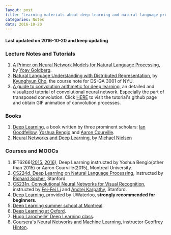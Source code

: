 ```yaml
---
layout: post
title: "Learning materials about deep learning and natural language processing"
categories: Notes
data: 2016-10-20
---
```


#### **Last updated on 2016-10-20 and keep updating**

### Lecture Notes and Tutorials
1. [A Primer on Neural Network Models for Natural Language Processing], by [Yoav Goldberg].
2. [Natural Language Understanding with Distributed Representation], by [Kyunghyun Cho], the course note for DS-GA 3001 of NYU.
3. [A guide to convolution arithmetic for deep learning], an detailed and visualized tutorial of convolutional neural network. Especially the part of transposed convolution. Click [HERE](https://github.com/vdumoulin/conv_arithmetic) to visit the tutorial's github page and obtain GIF animation of convolution processes.

### Books
1. [Deep Learning], a book written by three prominent scholars: [Ian Goodfellow], [Yoshua Bengio] and [Aaron Courville].
2. [Neural Networks and Deep Learning], by [Michael Nielsen]

### Courses and MOOCs
1. IFT6266([2015](https://ift6266h15.wordpress.com/), [2016](https://ift6266h16.wordpress.com/)), Deep Learning instructed by Yoshua Bengio(other than 2015) or Aaron Courville(2015), Montreal University. 
2. [CS224d, Deep Learning on Natural Language Processing], instructed by [Richard Socher], Stanford. 
3. [CS231n, Convolutional Neural Networks for Visual Recognition], instructed by [Fei-Fei Li] and [Andrej Karpathy], Stanford.
4. [Deep Learning](https://uwaterloo.ca/data-science/deep-learning), provided by UWaterloo, **strongly recommended for beginners.**
5. [Deep Learning summer school at Montreal].
6. [Deep Learning at Oxford].
7. [Hugo Larochelle' Deep Learning class].
8. [Coursera's Neural Networks and Machine Learning], instructor [Geoffrey Hinton].


[A Primer on Neural Network Models for Natural Language Processing]:https://arxiv.org/abs/1510.00726
[Natural Language Understanding with Distributed Representation]:https://arxiv.org/abs/1511.07916
[A guide to convolution arithmetic for deep learning]:https://arxiv.org/abs/1603.07285
[Deep Learning]:http://www.deeplearningbook.org/


[Neural Networks and Deep Learning]:http://neuralnetworksanddeeplearning.com/
[CS224d, Deep Learning on Natural Language Processing]:http://cs224d.stanford.edu/
[CS231n, Convolutional Neural Networks for Visual Recognition]:http://cs231n.stanford.edu/
[Deep Learning summer school at Montreal]:https://www.youtube.com/results?search_query=deep+learning+summer+school+2016
[Deep Learning at Oxford]:https://www.youtube.com/results?search_query=deep+learning+oxford
[Hugo Larochelle' Deep Learning class]:https://www.youtube.com/playlist?list=PL6Xpj9I5qXYEcOhn7TqghAJ6NAPrNmUBH
[Coursera's Neural Networks and Machine Learning]:https://www.coursera.org/learn/neural-networks

[Fei-Fei Li]:http://vision.stanford.edu/index.html
[Andrej Karpathy]:http://cs.stanford.edu/people/karpathy/

[Yoav Goldberg]:https://www.cs.bgu.ac.il/~yoavg/uni/
[Kyunghyun Cho]:http://www.kyunghyuncho.me/
[Michael Nielsen]:http://michaelnielsen.org/
[Ian Goodfellow]:http://research.google.com/pubs/IanGoodfellow.html
[Yoshua Bengio]:http://www.iro.umontreal.ca/~bengioy/yoshua_en/index.html
[Aaron Courville]:https://aaroncourville.wordpress.com/
[Richard Socher]:http://www.socher.org/
[Geoffrey Hinton]:http://www.cs.toronto.edu/~hinton/